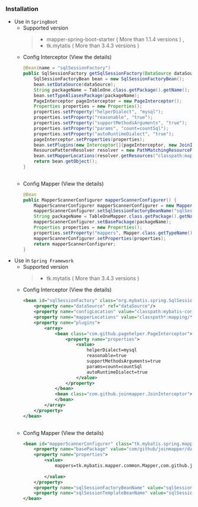 ### Installation
   - Use in `SpringBoot`
        - Supported version
            >- mapper-spring-boot-starter ( More than 1.1.4 versions ) ,
            >- tk.mytatis ( More than 3.4.3 versions )
                <!-- mapper-spring-boot-starter 1.2.4之后还有问题 java.lang.NoSuchMethodError: org.springframework.boot.SpringApplication.<init>([Ljava/lang/Object;)V -->
        - Config Interceptor (View the details)
            ```java
            @Bean(name = "sqlSessionFactory")
            public SqlSessionFactory getSqlSessionFactory(DataSource dataSource) throws Exception {
                SqlSessionFactoryBean bean = new SqlSessionFactoryBean();
                bean.setDataSource(dataSource);
                String packageName = TableOne.class.getPackage().getName();
                bean.setTypeAliasesPackage(packageName);
                PageInterceptor pageInterceptor = new PageInterceptor();
                Properties properties = new Properties();
                properties.setProperty("helperDialect", "mysql");
                properties.setProperty("reasonable", "true");
                properties.setProperty("supportMethodsArguments", "true");
                properties.setProperty("params", "count=countSql");
                properties.setProperty("autoRuntimeDialect", "true");
                pageInterceptor.setProperties(properties);
                bean.setPlugins(new Interceptor[]{pageInterceptor, new JoinInterceptor()}); // 插件的执行顺序为倒叙,让JoinInterceptor先执行
                ResourcePatternResolver resolver = new PathMatchingResourcePatternResolver();
                bean.setMapperLocations(resolver.getResources("classpath:mapping/*.xml"));
                return bean.getObject();
            }
        
        - Config Mapper (View the details)
            ```java
            @Bean
            public MapperScannerConfigurer mapperScannerConfigurer() {
                MapperScannerConfigurer mapperScannerConfigurer = new MapperScannerConfigurer();
                mapperScannerConfigurer.setSqlSessionFactoryBeanName("sqlSessionFactory");
                String packageName = TableOneMapper.class.getPackage().getName();
                mapperScannerConfigurer.setBasePackage(packageName);
                Properties properties = new Properties();
                properties.setProperty("mappers", Mapper.class.getTypeName() + "," + JoinMapper.class.getTypeName()); // mappers
                mapperScannerConfigurer.setProperties(properties);
                return mapperScannerConfigurer;
            }


   - Use in `Spring Framework`
        - Supported version
            >- tk.mytatis ( More than 3.4.3 versions )
        - Config Interceptor (View the details)
            ```xml
            <bean id="sqlSessionFactory" class="org.mybatis.spring.SqlSessionFactoryBean">
                <property name="dataSource" ref="dataSource"/>
                <property name="configLocation" value="classpath:mybatis-config.xml"/>
                <property name="mapperLocations" value="classpath*:mapping/**/*Mapper.xml"/>
                <property name="plugins">
                    <array>
                        <bean class="com.github.pagehelper.PageInterceptor">
                            <property name="properties">
                                <value>
                                    helperDialect=mysql
                                    reasonable=true
                                    supportMethodsArguments=true
                                    params=count=countSql
                                    autoRuntimeDialect=true
                                </value>
                            </property>
                        </bean>
                        <bean class="com.github.joinmapper.JoinInterceptor">
                        </bean>
                    </array>
                </property>
            </bean>
        
        - Config Mapper (View the details)
            ```xml
            <bean id="mapperScannerConfigurer" class="tk.mybatis.spring.mapper.MapperScannerConfigurer">
                <property name="basePackage" value="com/github/joinmapper/dao"/>
                <property name="properties">
                    <value>
                        mappers=tk.mybatis.mapper.common.Mapper,com.github.joinmapper.common.JoinMapper
        
                    </value>
                </property>
                <property name="sqlSessionFactoryBeanName" value="sqlSessionFactory"/>
                <property name="sqlSessionTemplateBeanName" value="sqlSession"/>
            </bean>
